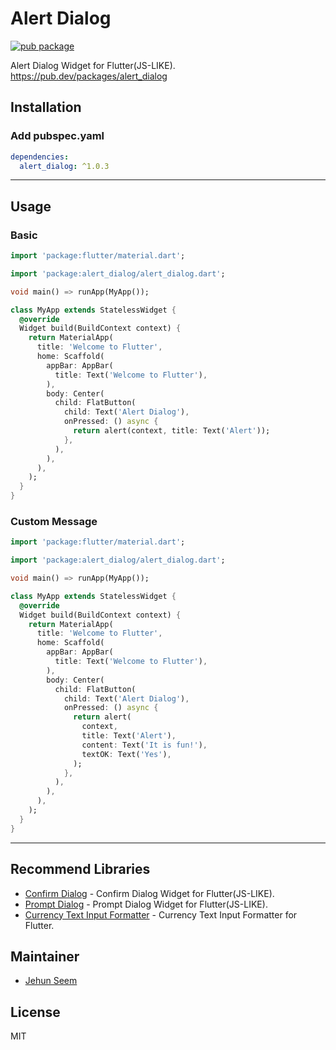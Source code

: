 # Alert Dialog

[![pub package](https://img.shields.io/pub/v/alert_dialog.svg)](https://pub.dartlang.org/packages/alert_dialog)

Alert Dialog Widget for Flutter(JS-LIKE).
https://pub.dev/packages/alert_dialog

## Installation

### Add pubspec.yaml
``` yaml
dependencies:
  alert_dialog: ^1.0.3
```
---
## Usage

### Basic
``` dart
import 'package:flutter/material.dart';

import 'package:alert_dialog/alert_dialog.dart';

void main() => runApp(MyApp());

class MyApp extends StatelessWidget {
  @override
  Widget build(BuildContext context) {
    return MaterialApp(
      title: 'Welcome to Flutter',
      home: Scaffold(
        appBar: AppBar(
          title: Text('Welcome to Flutter'),
        ),
        body: Center(
          child: FlatButton(
            child: Text('Alert Dialog'),
            onPressed: () async {
              return alert(context, title: Text('Alert'));
            },
          ),
        ),
      ),
    );
  }
}
```

### Custom Message
``` dart
import 'package:flutter/material.dart';

import 'package:alert_dialog/alert_dialog.dart';

void main() => runApp(MyApp());

class MyApp extends StatelessWidget {
  @override
  Widget build(BuildContext context) {
    return MaterialApp(
      title: 'Welcome to Flutter',
      home: Scaffold(
        appBar: AppBar(
          title: Text('Welcome to Flutter'),
        ),
        body: Center(
          child: FlatButton(
            child: Text('Alert Dialog'),
            onPressed: () async {
              return alert(
                context,
                title: Text('Alert'),
                content: Text('It is fun!'),
                textOK: Text('Yes'),
              );
            },
          ),
        ),
      ),
    );
  }
}
```
---
## Recommend Libraries

- [Confirm Dialog](https://github.com/gtgalone/confirm_dialog) - Confirm Dialog Widget for Flutter(JS-LIKE).
- [Prompt Dialog](https://github.com/gtgalone/prompt_dialog) - Prompt Dialog Widget for Flutter(JS-LIKE).
- [Currency Text Input Formatter](https://github.com/gtgalone/currency_text_input_formatter) - Currency Text Input Formatter for Flutter.

## Maintainer

- [Jehun Seem](https://github.com/gtgalone)

## License

MIT
